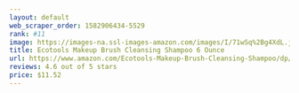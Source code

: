 ```yaml
---
layout: default 
﻿web_scraper_order: 1582906434-5529
rank: #11
image: https://images-na.ssl-images-amazon.com/images/I/71wSq%2Bg4XdL.jpg
title: Ecotools Makeup Brush Cleansing Shampoo 6 Ounce
url: https://www.amazon.com/Ecotools-Makeup-Brush-Cleansing-Shampoo/dp/B01BSB56OY/ref=zg_mw_beauty_11?_encoding=UTF8&psc=1&refRID=3TZEQS81A9Z428JNZMKD
reviews: 4.6 out of 5 stars
price: $11.52 
---
```

